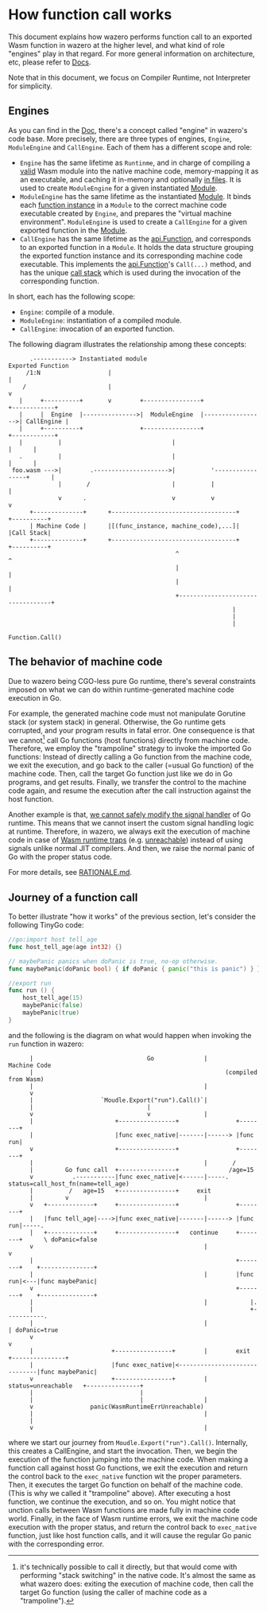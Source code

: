# How function call works

This document explains how wazero performs function call to an exported Wasm function in wazero at the higher level,
and what kind of role "engines" play in that regard. For more general information on architecture, etc, please refer
to [Docs](..).

Note that in this document, we focus on Compiler Runtime, not Interpreter for simplicity.

## Engines

As you can find in the [Doc](..), there's a concept called "engine" in wazero's code base. More precisely,
there are three types of engines, `Engine`, `ModuleEngine` and `CallEngine`. Each of them has a different scope and role:

- `Engine` has the same lifetime as `Runtinme`,
and in charge of compiling a [valid][valid] Wasm module into the native machine code, memory-mapping it as an executable,
and caching it in-memory and optionally [in files][file-cache]. It is used to create `ModuleEngine` for a given instantiated [Module][api-module].
- `ModuleEngine` has the same lifetime as the instantiated [Module][api-module]. It binds each [function instance][spec-function-instance] in a `Module` to
  the correct machine code executable created by `Engine`, and prepares the "virtual machine environment". `ModuleEngine` is used to
  create a `CallEngine` for a given exported function in the [Module][api-module].
- `CallEngine` has the same lifetime as the [api.Function][api-function], and corresponds to an exported function in a `Module`.
  It holds the data structure grouping the exported function instance and its corresponding machine code executable.
  This implements the [api.Function][api-function]'s `Call(...)` method, and has the unique [call stack][call-stack] which
  is used during the invocation of the corresponding function.

In short, each has the following scope:
- `Engine`: compile of a module.
- `ModuleEngine`: instantiation of a compiled module.
- `CallEngine`: invocation of an exported function.

The following diagram illustrates the relationship among these concepts:

```goat
      .-----------> Instantiated module                                 Exported Function
     /1:N                   |                                                  |
    /                       |                                                  v
   |     +----------+       v        +----------------+                  +------------+
   |     |  Engine  |--------------->|  ModuleEngine  |----------------->| CallEngine |
   |     +----------+                +----------------+                  +------------+
   |          |                               |                            |      |
   .          |                               |                            |      |
 foo.wasm --->|        .--------------------->|          '-----------------+      |
              |       /                       |          |                        |
              v      .                        v          v                        v
      +--------------+      +-----------------------------------+            +----------+
      | Machine Code |      |[(func_instance, machine_code),...]|            |Call Stack|
      +--------------+      +-----------------------------------+            +----------+
                                               ^                                  ^
                                               |                                  |
                                               |                                  |
                                               +----------------------------------+
                                                               |
                                                               |
                                                               |
                                                        Function.Call()
```

## The behavior of machine code

Due to wazero being CGO-less pure Go runtime, there's several constraints imposed on what we can do
within runtime-generated machine code execution in Go.

For example, the generated machine code must not manipulate Gorutine stack (or system stack) in general.
Otherwise, the Go runtime gets corrupted, and your program results in fatal error. One consequence is that
we cannot[^1] call Go functions (host functions) directly from machine code. Therefore, we employ the "trampoline" strategy to invoke
the imported Go functions: Instead of directly calling a Go function from the machine code, we exit the execution, and go back
to the caller (=usual Go function) of the machine code. Then, call the target Go function just like we do in Go programs,
and get results. Finally, we transfer the control to the machine code again, and resume the execution after the call instruction against the host function.

Another example is that, [we cannot safely modify the signal handler][signal-handler-discussion] of Go runtime.
This means that we cannot insert the custom signal handling logic at runtime. Therefore, in wazero, we always exit the execution of
machine code in case of [Wasm runtime traps][spec-trap] (e.g. [unreachable][spec-unreachable]) instead of using
signals unlike normal JIT compilers. And then, we raise the normal panic of Go with the proper status code.

For more details, see [RATIONALE.md][compiler-rationale].

## Journey of a function call

To better illustrate "how it works" of the previous section, let's consider the following TinyGo code:

```go
//go:import host tell_age
func host_tell_age(age int32) {}

// maybePanic panics when doPanic is true, no-op otherwise.
func maybePanic(doPanic bool) { if doPanic { panic("this is panic") } }

//export run
func run () {
	host_tell_age(15)
	maybePanic(false)
	maybePanic(true)
}
```

and the following is the diagram on what would happen when invoking the `run` function in wazero:

```goat
      |                                Go              |         Machine Code
      |                                                      (compiled from Wasm)
      |                                                |
      v
      |                   `Moudle.Export("run").Call()`|
      |                                |
      v                                v               |
      |                       +----------------+                +--------+
      |                       |func exec_native|-------|------> |func run|
      v                       +----------------+                +--------+
      |                                                |       /
      |         Go func call  +----------------+              /age=15
      v           .-----------|func exec_native|<------|-----. status=call_host_fn(name=tell_age)
      |          /   age=15   +----------------+     exit
      |         v                                      |
      v   +-------------+     +----------------+                +--------+
      |   |func tell_age|---->|func exec_native|-------|------> |func run|-----.
      |   +-------------+     +----------------+   continue     +--------+      \ doPanic=false
      v                                                |                         v
      |                                                         +--------+    +---------------+
      |                                                |        |func run|<---|func maybePanic|
      v                                                         +--------+    +---------------+
      |                                                |            |.
      |                                                             +-----------.
      |                                                |                        | doPanic=true
      v                                                                         v
      |                      +----------------+        |        exit          +---------------+
      |                      |func exec_native|<------------------------------|func maybePanic|
      v                      +----------------+        | status=unreachable   +---------------+
      |                              |
      |                              |                 |
      v                panic(WasmRuntimeErrUnreachable)
      |                                                |
      |
      v                                                |
```

where we start our journey from `Moudle.Export("run").Call()`. Internally, this creates a CallEngine, and start the invocation.
Then, we begin the execution of the function jumping into the machine code. When making a function call against hosst Go functions,
we exit the execution and return the control back to the `exec_native` function wit the proper parameters. Then, it executes the
target Go function on behalf of the machine code. (This is why we called it "trampoline" above). After executing a host function,
we continue the execution, and so on. You might notice that unction calls between Wasm functions are made fully in machine code world.
Finally, in the face of Wasm runtime errors, we exit the machine code execution with the proper status,
and return the control back to `exec_native` function, just like host function calls, and it will cause the regular Go panic with the
corresponding error.


[call-stack]: https://en.wikipedia.org/wiki/Call_stack
[valid]: https://www.w3.org/TR/2019/REC-wasm-core-1-20191205/#validation%E2%91%A1
[file-cache]: https://pkg.go.dev/github.com/tetratelabs/wazero@v1.0.0-rc.1#NewCompilationCacheWithDir
[api-function]: https://pkg.go.dev/github.com/tetratelabs/wazero@v1.0.0-rc.1/api#Function
[api-module]: https://pkg.go.dev/github.com/tetratelabs/wazero@v1.0.0-rc.1/api#Module
[spec-function-instance]: https://www.w3.org/TR/2019/REC-wasm-core-1-20191205/#function-instances%E2%91%A0
[spec-trap]: https://www.w3.org/TR/2019/REC-wasm-core-1-20191205/#trap
[spec-unreachable]: https://www.w3.org/TR/2019/REC-wasm-core-1-20191205/#syntax-instr-control
[compiler-rationale]: https://github.com/tetratelabs/wazero/blob/v1.0.0-rc.1/internal/engine/compiler/RATIONALE.md
[signal-handler-discussion]: https://gophers.slack.com/archives/C1C1YSQBT/p1675992411241409

[^1]: it's technically possible to call it directly, but that would come with performing "stack switching" in the native code.
  It's almost the same as what wazero does: exiting the execution of machine code, then call the target Go function (using the caller of machine code as a "trampoline").
